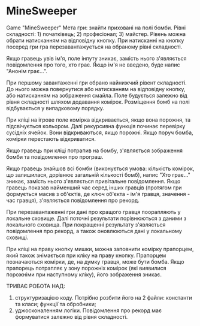 # MineSweeper
Game "MineSweeper" 
Мета гри: знайти приховані на полі бомби.
Рівні складності: 1) початківець; 2) професіонал; 3) майстер. Рівень можна обрати натисканням на відповідну кнопку. При натисканні на кнопку посеред гри гра перезавантажується на обраному рівні складності.

Якщо гравець увів ім'я, поле інпуту зникає, замість нього з'являється повідомлення про того, хто грає. Якщо ім'я не введено, буде напис "Анонім грає...".

При першому завантаженні гри обрано найнижчий рівент складності. До нього можна повернутися або натисканням на відповідну кнопку, або натисканням на зображення смайла.
Поле будується залежно від рівня складності шляхом додавання комірок. Розміщення бомб на полі відбувається у випадковому порядку.

При кліці на ігрове поле комірка відкривається, якщо вона порожня, та підсвічується кольором. Далі рекурсивна функція починає перевірку сусідніх ячейок. Вони відкриваються, якщо порожні. Якщо поруч бомба, комірки перестають відкриватися. 

Якщо гравець при кліці потрапив на бомбу, з'являється зображення бомби та повідомлення про програш.

Якщо гравець знайшов всі бомби (виконується умова: кількість комірок, що залишилася, дорівнює загальній кількості бомб), напис "Хто грає..." зникає, замість нього з'являється привітальне повідомлення. Якщо гравець показав найменший час серед інших гравців (протягом гри формується масив з об'єктів, де ключ об'єкта - ім'я гравця, значення - час гравця), з'являється повідомлення про рекорд. 

При перезавантаженні гри дані про кращого гравця поорапляють у локальне сховище. Далі поточні результати порівнюються з даними з локального сховища. При покращенні результату з'являється повідомлення про рекорд, а також оновлюються дані у локальному сховищі.

При кліці на праву кнопку мишки, можна заповнити комірку прапорцем, який також знімається при кліку на праву кнопку. Прапорцем позначаються комірки, де, на думку гравця, може бути бомба. Якщо прапорець потрапляє у зону порожніх комірок (які виявилися порожніми при наступному кліку), його зображення зникає.

ТРИВАЄ РОБОТА НАД:
1) структуризацією коду. Потрібно розбити його на 2 файли: константи та класи; функції та обробники;
2) уджосконаленням логіки. Повідомлення про рекорд має формуватися залежно від рівня складності.


